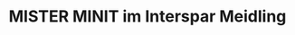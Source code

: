 ---
title: "MISTER MINIT im Interspar Meidling"
url: /wien/mister-minit-im-interspar-meidling/
shop: Schuhe
---